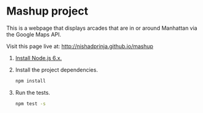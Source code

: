 # Mashup project

This is a webpage that displays arcades that are in or around Manhattan via the Google Maps API.

Visit this page live at: http://nishadprinja.github.io/mashup

1. [Install Node.js 6.x.](https://nodejs.org/en/download/package-manager/#debian-and-ubuntu-based-linux-distributions)
1. Install the project dependencies.

    ```bash
    npm install
    ```

1. Run the tests.

    ```bash
    npm test -s
    ```

